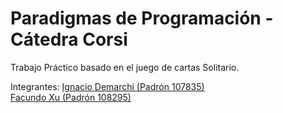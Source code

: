 # Paradigmas de Programación - Cátedra Corsi

Trabajo Práctico basado en el juego de cartas Solitario.

Integrantes:
[Ignacio Demarchi (Padrón 107835)](https://github.com/IgnacioDemarchi)  
[Facundo Xu (Padrón 108295)](https://github.com/FacundoXu)
